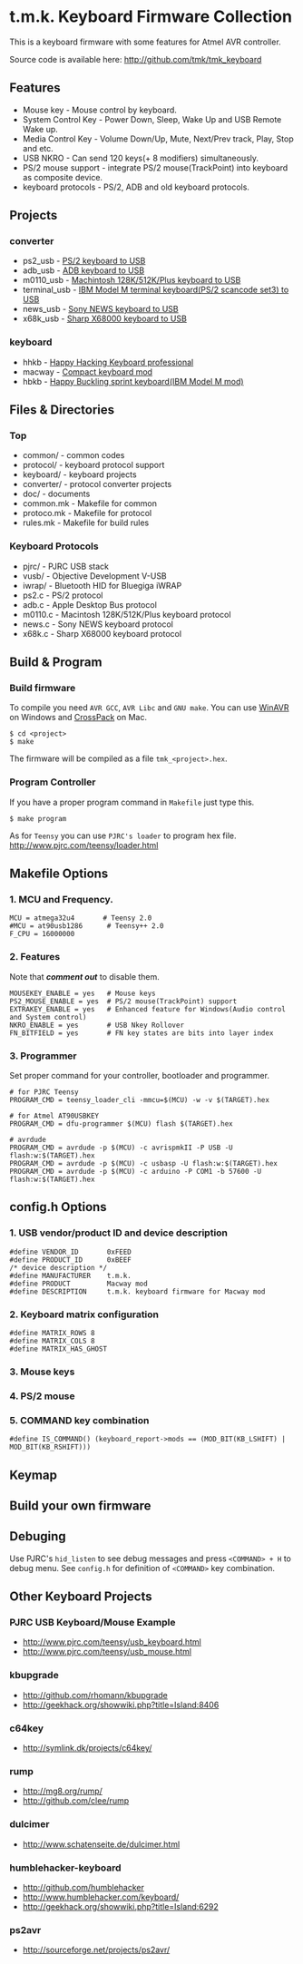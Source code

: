 t.m.k. Keyboard Firmware Collection
====================================
This is a keyboard firmware with some features for Atmel AVR controller.

Source code is available here: <http://github.com/tmk/tmk_keyboard>


Features
--------
* Mouse key             - Mouse control by keyboard.
* System Control Key    - Power Down, Sleep, Wake Up and USB Remote Wake up.
* Media Control Key     - Volume Down/Up, Mute, Next/Prev track, Play, Stop and etc. 
* USB NKRO              - Can send 120 keys(+ 8 modifiers) simultaneously.
* PS/2 mouse support    - integrate PS/2 mouse(TrackPoint) into keyboard as composite device.
* keyboard protocols    - PS/2, ADB and old keyboard protocols.


Projects
--------
### converter
* ps2_usb       - [PS/2 keyboard to USB][GH_ps2]
* adb_usb       - [ADB keyboard to USB][GH_adb]
* m0110_usb     - [Machintosh 128K/512K/Plus keyboard to USB][GH_m0110]
* terminal_usb  - [IBM Model M terminal keyboard(PS/2 scancode set3) to USB][GH_terminal]
* news_usb      - [Sony NEWS keyboard to USB][GH_news]
* x68k_usb      - [Sharp X68000 keyboard to USB][GH_x68k]

### keyboard
* hhkb      - [Happy Hacking Keyboard professional][GH_hhkb]
* macway    - [Compact keyboard mod][GH_macway]
* hbkb      - [Happy Buckling sprint keyboard(IBM Model M mod)][GH_hbkb]

[GH_macway]:    http://geekhack.org/showwiki.php?title=Island:11930
[GH_hhkb]:      http://geekhack.org/showwiki.php?title=Island:12047
[GH_ps2]:       http://geekhack.org/showwiki.php?title=Island:14618
[GH_adb]:       http://geekhack.org/showwiki.php?title=Island:14290
[GH_hhkb_bt]:   http://geekhack.org/showwiki.php?title=Island:20851
[GH_m0110]:     http://geekhack.org/showwiki.php?title=Island:24965
[GH_news]:      http://geekhack.org/showwiki.php?title=Island:25759
[GH_terminal]:  http://geekhack.org/showwiki.php?title=Island:27272
[GH_x68k]:      http://geekhack.org/showwiki.php?title=Island:29060
[GH_hbkb]:      http://geekhack.org/showwiki.php?title=Island:29483



Files & Directories
-------------------
### Top
* common/       - common codes
* protocol/     - keyboard protocol support
* keyboard/     - keyboard projects
* converter/    - protocol converter projects
* doc/          - documents
* common.mk     - Makefile for common
* protoco.mk    - Makefile for protocol
* rules.mk      - Makefile for build rules

### Keyboard Protocols
* pjrc/     - PJRC USB stack
* vusb/     - Objective Development V-USB
* iwrap/    - Bluetooth HID for Bluegiga iWRAP
* ps2.c     - PS/2 protocol
* adb.c     - Apple Desktop Bus protocol
* m0110.c   - Macintosh 128K/512K/Plus keyboard protocol
* news.c    - Sony NEWS keyboard protocol
* x68k.c    - Sharp X68000 keyboard protocol


Build & Program
---------------
### Build firmware
To compile you need `AVR GCC`, `AVR Libc` and `GNU make`.
You can use [WinAVR][winavr] on Windows and [CrossPack][crosspack] on Mac.

    $ cd <project>
    $ make

The firmware will be compiled as a file `tmk_<project>.hex`.

[winavr]:       http://winavr.sourceforge.net/
[crosspack]:    http://www.obdev.at/products/crosspack/index.html

### Program Controller
If you have a proper program command in `Makefile` just type this.

    $ make program

As for `Teensy` you can use `PJRC's loader` to program hex file. <http://www.pjrc.com/teensy/loader.html>



Makefile Options
----------------
### 1. MCU and Frequency.

    MCU = atmega32u4       # Teensy 2.0
    #MCU = at90usb1286      # Teensy++ 2.0
    F_CPU = 16000000

### 2. Features
Note that ***comment out*** to disable them.

    MOUSEKEY_ENABLE = yes	# Mouse keys
    PS2_MOUSE_ENABLE = yes	# PS/2 mouse(TrackPoint) support
    EXTRAKEY_ENABLE = yes	# Enhanced feature for Windows(Audio control and System control)
    NKRO_ENABLE = yes		# USB Nkey Rollover
	FN_BITFIELD = yes		# FN key states are bits into layer index

### 3. Programmer
Set proper command for your controller, bootloader and programmer.

    # for PJRC Teensy
    PROGRAM_CMD = teensy_loader_cli -mmcu=$(MCU) -w -v $(TARGET).hex

    # for Atmel AT90USBKEY
    PROGRAM_CMD = dfu-programmer $(MCU) flash $(TARGET).hex

    # avrdude
    PROGRAM_CMD = avrdude -p $(MCU) -c avrispmkII -P USB -U flash:w:$(TARGET).hex
    PROGRAM_CMD = avrdude -p $(MCU) -c usbasp -U flash:w:$(TARGET).hex
    PROGRAM_CMD = avrdude -p $(MCU) -c arduino -P COM1 -b 57600 -U flash:w:$(TARGET).hex

config.h Options
----------------
### 1. USB vendor/product ID and device description
    #define VENDOR_ID       0xFEED
    #define PRODUCT_ID      0xBEEF
    /* device description */
    #define MANUFACTURER    t.m.k.
    #define PRODUCT         Macway mod
    #define DESCRIPTION     t.m.k. keyboard firmware for Macway mod

### 2. Keyboard matrix configuration
    #define MATRIX_ROWS 8
    #define MATRIX_COLS 8
    #define MATRIX_HAS_GHOST

### 3. Mouse keys

### 4. PS/2 mouse

### 5. COMMAND key combination

    #define IS_COMMAND() (keyboard_report->mods == (MOD_BIT(KB_LSHIFT) | MOD_BIT(KB_RSHIFT))) 


Keymap
------


Build your own firmware
-----------------------


Debuging
--------
Use PJRC's `hid_listen` to see debug messages and press `<COMMAND> + H` to debug menu. 
See `config.h` for definition of `<COMMAND>` key combination.


Other Keyboard Projects
-----------------------
### PJRC USB Keyboard/Mouse Example
- <http://www.pjrc.com/teensy/usb_keyboard.html>
- <http://www.pjrc.com/teensy/usb_mouse.html>

### kbupgrade
- <http://github.com/rhomann/kbupgrade>
- <http://geekhack.org/showwiki.php?title=Island:8406>

### c64key
- <http://symlink.dk/projects/c64key/>

### rump
- <http://mg8.org/rump/>
- <http://github.com/clee/rump>

### dulcimer
- <http://www.schatenseite.de/dulcimer.html>

### humblehacker-keyboard
- <http://github.com/humblehacker>
- <http://www.humblehacker.com/keyboard/>
- <http://geekhack.org/showwiki.php?title=Island:6292>

### ps2avr
- <http://sourceforge.net/projects/ps2avr/>
